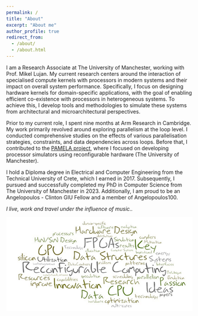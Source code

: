 ```yaml
---
permalink: /
title: "About"
excerpt: "About me"
author_profile: true
redirect_from:
  - /about/
  - /about.html
---
```


I am a Research Associate at The University of Manchester, working with Prof. Mikel Lujan. My current research centers around the interaction of specialised compute kernels with processors in modern systems and their impact on overall system performance. Specifically, I focus on designing hardware kernels for domain-specific applications, with the goal of enabling efficient co-existence with processors in heterogeneous systems. To achieve this, I develop tools and methodologies to simulate these systems from architectural and microarchitectural perspectives.

Prior to my current role, I spent nine months at Arm Research in Cambridge. My work primarily revolved around exploring parallelism at the loop level. I conducted comprehensive studies on the effects of various parallelisation strategies, constraints, and data dependencies across loops. Before that, I contributed to the <a href="https://apt.cs.manchester.ac.uk/projects/PAMELA/">PAMELA project</a>, where I focused on developing processor simulators using reconfigurable hardware (The University of Manchester).

I hold a Diploma degree in Electrical and Computer Engineering from the Technical University of Crete, which I earned in 2017. Subsequently, I pursued and successfully completed my PhD in Computer Science from The University of Manchester in 2023. Additionally, I am proud to be an Angelopoulos - Clinton GIU Fellow and a member of Angelopoulos100.

<i>I live, work and travel under the influence of music..</i>


![fpga_cloud_words](fpga.png)